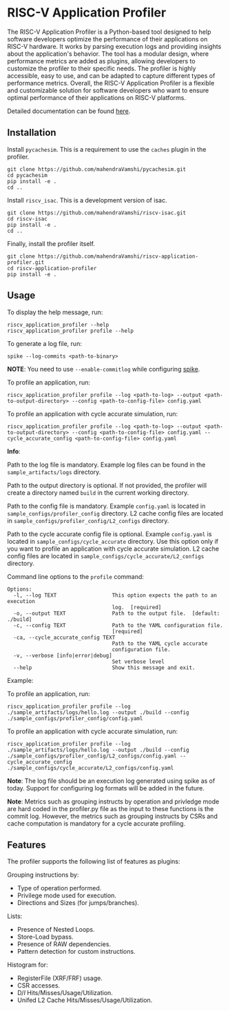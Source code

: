 # RISC-V Application Profiler

The RISC-V Application Profiler is a Python-based tool designed to help software developers optimize the performance of their applications on RISC-V hardware. It works by parsing execution logs and providing insights about the application's behavior. The tool has a modular design, where performance metrics are added as plugins, allowing developers to customize the profiler to their specific needs. The profiler is highly accessible, easy to use, and can be adapted to capture different types of performance metrics. Overall, the RISC-V Application Profiler is a flexible and customizable solution for software developers who want to ensure optimal performance of their applications on RISC-V platforms.

Detailed documentation can be found [here](https://riscv-application-profiler.readthedocs.io/en/latest/).

## Installation

Install `pycachesim`. This is a requirement to use the `caches` plugin in the profiler.

```shell
git clone https://github.com/mahendraVamshi/pycachesim.git
cd pycachesim
pip install -e .
cd ..
```

Install `riscv_isac`. This is a development version of isac.
```shell
git clone https://github.com/mahendraVamshi/riscv-isac.git
cd riscv-isac
pip install -e .
cd ..
```

Finally, install the profiler itself.
```shell
git clone https://github.com/mahendraVamshi/riscv-application-profiler.git
cd riscv-application-profiler
pip install -e .
```

## Usage

To display the help message, run:
```shell
riscv_application_profiler --help
riscv_application_profiler profile --help
```

To generate a log file, run:
```shell
spike --log-commits <path-to-binary>
```

**NOTE**: You need to use ``--enable-commitlog`` while configuring [spike](https://github.com/riscv-software-src/riscv-isa-sim#build-steps).

To profile an application, run:
```shell
riscv_application_profiler profile --log <path-to-log> --output <path-to-output-directory> --config <path-to-config-file> config.yaml
```
To profile an application with cycle accurate simulation, run:
```shell
riscv_application_profiler profile --log <path-to-log> --output <path-to-output-directory> --config <path-to-config-file> config.yaml --cycle_accurate_config <path-to-config-file> config.yaml
```
**Info**:

Path to the log file is mandatory. Example log files can be found in the `sample_artifacts/logs` directory.

Path to the output directory is optional. If not provided, the profiler will create a directory named `build` in the current working directory.

Path to the config file is mandatory. Example `config.yaml` is located in `sample_configs/profiler_config` directory. L2 cache config files are located in `sample_configs/profiler_config/L2_configs` directory. 

Path to the cycle accurate config file is optional. Example `config.yaml` is located in `sample_configs/cycle_accurate` directory. Use this option only if you want to profile an application with cycle accurate simulation. L2 cache config files are located in `sample_configs/cycle_accurate/L2_configs` directory.

Command line options to the `profile` command:

```text
Options:
  -l, --log TEXT                  This option expects the path to an execution
                                  log.  [required]
  -o, --output TEXT               Path to the output file.  [default: ./build]
  -c, --config TEXT               Path to the YAML configuration file.
                                  [required]
  -ca, --cycle_accurate_config TEXT
                                  Path to the YAML cycle accurate
                                  configuration file.
  -v, --verbose [info|error|debug]
                                  Set verbose level
  --help                          Show this message and exit.
```

Example:

To profile an application, run:

```shell
riscv_application_profiler profile --log ./sample_artifacts/logs/hello.log --output ./build --config ./sample_configs/profiler_config/config.yaml   
```
To profile an application with cycle accurate simulation, run:

```shell
riscv_application_profiler profile --log ./sample_artifacts/logs/hello.log --output ./build --config ./sample_configs/profiler_config/L2_configs/config.yaml --cycle_accurate_config ./sample_configs/cycle_accurate/L2_configs/config.yaml 
```

**Note**: The log file should be an execution log generated using spike as of today. Support for configuring log formats will be added in the future.

**Note**: Metrics such as grouping instructs by operation and privledge mode are hard coded in the profiler.py file as the input to these functions is the commit log. However, the metrics such as grouping instructs by CSRs and cache computation is mandatory for a cycle accurate profiling.

## Features

The profiler supports the following list of features as plugins:

Grouping instructions by:
- Type of operation performed.
- Privilege mode used for execution.
- Directions and Sizes (for jumps/branches).

Lists:
- Presence of Nested Loops.
- Store-Load bypass.
- Presence of RAW dependencies.
- Pattern detection for custom instructions.

Histogram for:
- RegisterFile (XRF/FRF) usage.
- CSR accesses.
- D$/I$ Hits/Misses/Usage/Utilization. 
- Unifed L2 Cache Hits/Misses/Usage/Utilization.
